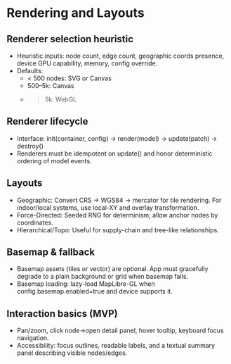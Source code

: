# Rendering and Layouts

## Renderer selection heuristic

- Heuristic inputs: node count, edge count, geographic coords presence, device GPU capability, memory, config override.
- Defaults:
  - < 500 nodes: SVG or Canvas
  - 500–5k: Canvas
  - > 5k: WebGL

## Renderer lifecycle

- Interface: init(container, config) -> render(model) -> update(patch) -> destroy()
- Renderers must be idempotent on update() and honor deterministic ordering of model events.

## Layouts

- Geographic: Convert CRS -> WGS84 -> mercator for tile rendering. For indoor/local systems, use local-XY and overlay transformation.
- Force-Directed: Seeded RNG for determinism; allow anchor nodes by coordinates.
- Hierarchical/Topo: Useful for supply-chain and tree-like relationships.

## Basemap & fallback

- Basemap assets (tiles or vector) are optional. App must gracefully degrade to a plain background or grid when basemap fails.
- Basemap loading: lazy-load MapLibre-GL when config.basemap.enabled=true and device supports it.

## Interaction basics (MVP)

- Pan/zoom, click node->open detail panel, hover tooltip, keyboard focus navigation.
- Accessibility: focus outlines, readable labels, and a textual summary panel describing visible nodes/edges.

